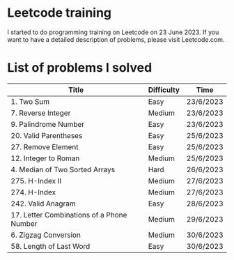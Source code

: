 # Leetcode training
I started to do programming training on Leetcode on 23 June 2023.
If you want to have a detailed description of  problems, please visit Leetcode.com.

# List of problems I solved
| Title  | Difficulty | Time |
| ------------- | ------------- | ------------- |
| 1. Two Sum  | Easy  | 23/6/2023 |
| 7. Reverse Integer  | Medium  | 23/6/2023 |
| 9. Palindrome Number  | Easy  | 23/6/2023 |
| 20. Valid Parentheses  | Easy  | 25/6/2023 |
| 27. Remove Element  | Easy  | 25/6/2023 |
| 12. Integer to Roman  | Medium  | 25/6/2023 |
| 4. Median of Two Sorted Arrays  | Hard  | 26/6/2023 |
| 275. H-Index II  | Medium  | 27/6/2023 |
| 274. H-Index  | Medium  | 27/6/2023 |
| 242. Valid Anagram  | Easy  | 28/6/2023 |
| 17. Letter Combinations of a Phone Number  | Medium  | 29/6/2023 |
| 6. Zigzag Conversion  | Medium  | 30/6/2023 |
| 58. Length of Last Word  | Easy  | 30/6/2023 |

